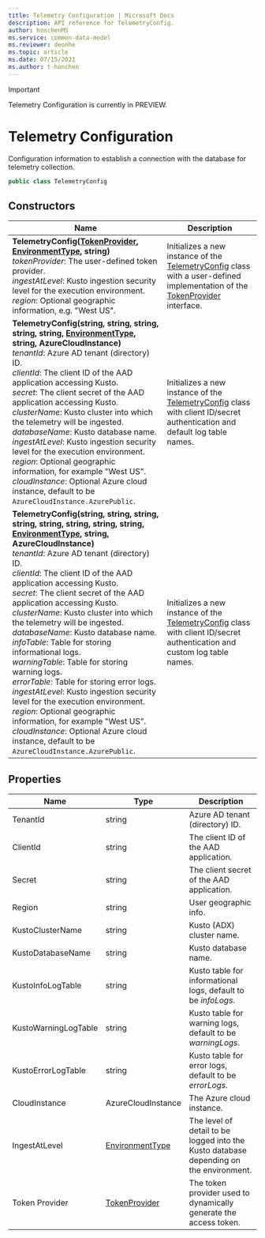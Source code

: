 ```yaml
---
title: Telemetry Configuration | Microsoft Docs
description: API reference for TelemetryConfig.
author: honchenMS
ms.service: common-data-model
ms.reviewer: deonhe 
ms.topic: article
ms.date: 07/15/2021
ms.author: t-honchen
---
```


> [!IMPORTANT]
> Telemetry Configuration is currently in PREVIEW.

# Telemetry Configuration

Configuration information to establish a connection with the database for telemetry collection.

```csharp
public class TelemetryConfig
```

## Constructors
|Name|Description|
|---|---|
|**TelemetryConfig([TokenProvider](tokenprovider.md), [EnvironmentType](../cdm/environmenttype.md), string)**<br/>*tokenProvider*: The user-defined token provider.<br/>*ingestAtLevel*: Kusto ingestion security level for the execution environment.<br/>*region*: Optional geographic information, e.g. "West US".|Initializes a new instance of the [TelemetryConfig](telemetryconfig.md) class with a user-defined implementation of the [TokenProvider](tokenprovider.md) interface.|
|**TelemetryConfig(string, string, string, string, string, [EnvironmentType](../cdm/environmenttype.md), string, AzureCloudInstance)**<br/>*tenantId*: Azure AD tenant (directory) ID.<br/>*clientId*: The client ID of the AAD application accessing Kusto.<br/>*secret*: The client secret of the AAD application accessing Kusto.<br/>*clusterName*: Kusto cluster into which the telemetry will be ingested.<br/>*databaseName*: Kusto database name.<br/>*ingestAtLevel*: Kusto ingestion security level for the execution environment.<br/>*region*: Optional geographic information, for example "West US".<br/>*cloudInstance*: Optional Azure cloud instance, default to be `AzureCloudInstance.AzurePublic`.|Initializes a new instance of the [TelemetryConfig](telemetryconfig.md) class with client ID/secret authentication and default log table names.|
|**TelemetryConfig(string, string, string, string, string, string, string, string, [EnvironmentType](../cdm/environmenttype.md), string, AzureCloudInstance)**<br/>*tenantId*: Azure AD tenant (directory) ID.<br/>*clientId*: The client ID of the AAD application accessing Kusto.<br/>*secret*: The client secret of the AAD application accessing Kusto.<br/>*clusterName*: Kusto cluster into which the telemetry will be ingested.<br/>*databaseName*: Kusto database name.<br/>*infoTable*: Table for storing informational logs.<br/>*warningTable*: Table for storing warning logs.<br/>*errorTable*: Table for storing error logs.<br/>*ingestAtLevel*: Kusto ingestion security level for the execution environment.<br/>*region*: Optional geographic information, for example "West US".<br/>*cloudInstance*: Optional Azure cloud instance, default to be `AzureCloudInstance.AzurePublic`.|Initializes a new instance of the [TelemetryConfig](telemetryconfig.md) class with client ID/secret authentication and custom log table names.|

## Properties
|Name|Type|Description|
|---|---|---|
|TenantId|string|Azure AD tenant (directory) ID.|
|ClientId|string|The client ID of the AAD application.|
|Secret|string|The client secret of the AAD application.|
|Region|string|User geographic info.|
|KustoClusterName|string|Kusto (ADX) cluster name.|
|KustoDatabaseName|string|Kusto database name.|
|KustoInfoLogTable|string|Kusto table for informational logs, default to be *infoLogs*.|
|KustoWarningLogTable|string|Kusto table for warning logs, default to be *warningLogs*.|
|KustoErrorLogTable|string|Kusto table for error logs, default to be *errorLogs*.|
|CloudInstance|AzureCloudInstance|The Azure cloud instance.|
|IngestAtLevel|[EnvironmentType](../cdm/environmenttype.md)|The level of detail to be logged into the Kusto database depending on the environment.|
|Token Provider|[TokenProvider](tokenprovider.md)|The token provider used to dynamically generate the access token.|
